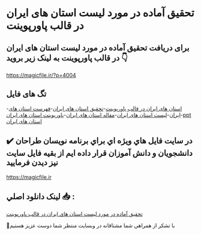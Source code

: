 # تحقیق آماده در مورد لیست استان های ایران در قالب پاورپوینت

## برای دریافت تحقیق آماده در مورد لیست استان های ایران در قالب پاورپوینت به لینک زیر بروید 👇

https://magicfile.ir/?p=4004

## تگ های فایل

-[استان های ایران در قالب پاورپوینت](https://magicfile.ir/product/%d8%aa%d8%ad%d9%82%db%8c%d9%82-%d8%a2%d9%85%d8%a7%d8%af%d9%87-%d9%84%db%8c%d8%b3%d8%aa-%d8%a7%d8%b3%d8%aa%d8%a7%d9%86-%d9%87%d8%a7%db%8c-%d8%a7%db%8c%d8%b1%d8%a7%d9%86-%d9%82%d8%a7%d9%84%d8%a8-%d9%be%d8%a7%d9%88%d8%b1%d9%be%d9%88%db%8c%d9%86%d8%aa/)-[تحقیق استان های ایران](https://magicfile.ir/product/%d8%aa%d8%ad%d9%82%db%8c%d9%82-%d8%a2%d9%85%d8%a7%d8%af%d9%87-%d9%84%db%8c%d8%b3%d8%aa-%d8%a7%d8%b3%d8%aa%d8%a7%d9%86-%d9%87%d8%a7%db%8c-%d8%a7%db%8c%d8%b1%d8%a7%d9%86-%d9%82%d8%a7%d9%84%d8%a8-%d9%be%d8%a7%d9%88%d8%b1%d9%be%d9%88%db%8c%d9%86%d8%aa/)-[فهرست استان های ایران](https://magicfile.ir/product/%d8%aa%d8%ad%d9%82%db%8c%d9%82-%d8%a2%d9%85%d8%a7%d8%af%d9%87-%d9%84%db%8c%d8%b3%d8%aa-%d8%a7%d8%b3%d8%aa%d8%a7%d9%86-%d9%87%d8%a7%db%8c-%d8%a7%db%8c%d8%b1%d8%a7%d9%86-%d9%82%d8%a7%d9%84%d8%a8-%d9%be%d8%a7%d9%88%d8%b1%d9%be%d9%88%db%8c%d9%86%d8%aa/)-[لیست استان های ایران](https://magicfile.ir/product/%d8%aa%d8%ad%d9%82%db%8c%d9%82-%d8%a2%d9%85%d8%a7%d8%af%d9%87-%d9%84%db%8c%d8%b3%d8%aa-%d8%a7%d8%b3%d8%aa%d8%a7%d9%86-%d9%87%d8%a7%db%8c-%d8%a7%db%8c%d8%b1%d8%a7%d9%86-%d9%82%d8%a7%d9%84%d8%a8-%d9%be%d8%a7%d9%88%d8%b1%d9%be%d9%88%db%8c%d9%86%d8%aa/)-[مقاله استان های ایران](https://magicfile.ir/product/%d8%aa%d8%ad%d9%82%db%8c%d9%82-%d8%a2%d9%85%d8%a7%d8%af%d9%87-%d9%84%db%8c%d8%b3%d8%aa-%d8%a7%d8%b3%d8%aa%d8%a7%d9%86-%d9%87%d8%a7%db%8c-%d8%a7%db%8c%d8%b1%d8%a7%d9%86-%d9%82%d8%a7%d9%84%d8%a8-%d9%be%d8%a7%d9%88%d8%b1%d9%be%d9%88%db%8c%d9%86%d8%aa/)-[پاورپوینت استان های ایران](https://magicfile.ir/product/%d8%aa%d8%ad%d9%82%db%8c%d9%82-%d8%a2%d9%85%d8%a7%d8%af%d9%87-%d9%84%db%8c%d8%b3%d8%aa-%d8%a7%d8%b3%d8%aa%d8%a7%d9%86-%d9%87%d8%a7%db%8c-%d8%a7%db%8c%d8%b1%d8%a7%d9%86-%d9%82%d8%a7%d9%84%d8%a8-%d9%be%d8%a7%d9%88%d8%b1%d9%be%d9%88%db%8c%d9%86%d8%aa/)-[ppt استان های ایران](https://magicfile.ir/product/%d8%aa%d8%ad%d9%82%db%8c%d9%82-%d8%a2%d9%85%d8%a7%d8%af%d9%87-%d9%84%db%8c%d8%b3%d8%aa-%d8%a7%d8%b3%d8%aa%d8%a7%d9%86-%d9%87%d8%a7%db%8c-%d8%a7%db%8c%d8%b1%d8%a7%d9%86-%d9%82%d8%a7%d9%84%d8%a8-%d9%be%d8%a7%d9%88%d8%b1%d9%be%d9%88%db%8c%d9%86%d8%aa/)

## ✔️ در سايت فايل هاي ويژه اي براي برنامه نويسان طراحان دانشجويان و دانش آموزان قرار داده ايم از بقيه فايل سايت نيز ديدن فرماييد

https://magicfile.ir


## لينک دانلود اصلي 📥 :

[تحقیق آماده در مورد لیست استان های ایران در قالب پاورپوینت](https://magicfile.ir/product/%d8%aa%d8%ad%d9%82%db%8c%d9%82-%d8%a2%d9%85%d8%a7%d8%af%d9%87-%d9%84%db%8c%d8%b3%d8%aa-%d8%a7%d8%b3%d8%aa%d8%a7%d9%86-%d9%87%d8%a7%db%8c-%d8%a7%db%8c%d8%b1%d8%a7%d9%86-%d9%82%d8%a7%d9%84%d8%a8-%d9%be%d8%a7%d9%88%d8%b1%d9%be%d9%88%db%8c%d9%86%d8%aa/) 


🙏با تشکر از همراهي شما مشتاقانه در وبسایت منتظر شما دوست عزیز هستیم

